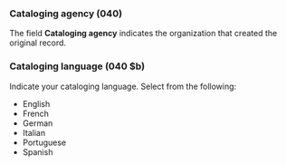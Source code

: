 ### Cataloging agency (040)

The field **Cataloging agency** indicates the organization that created the original record.

### Cataloging language (040 $b)

Indicate your cataloging language. Select from the following:
- English
- French
- German
- Italian
- Portuguese
- Spanish   
